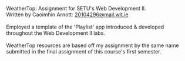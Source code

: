WeatherTop: Assignment for SETU's Web Development II. <br>
Written by Caoimhin Arnott: 20104296@mail.wit.ie <br> <br>
Employed a template of the 'Playlist' app introduced & developed throughout the Web Development II labs. <br> <br>
WeatherTop resources are based off my assignment by the same name submitted in the final assignment of this course's first semester.